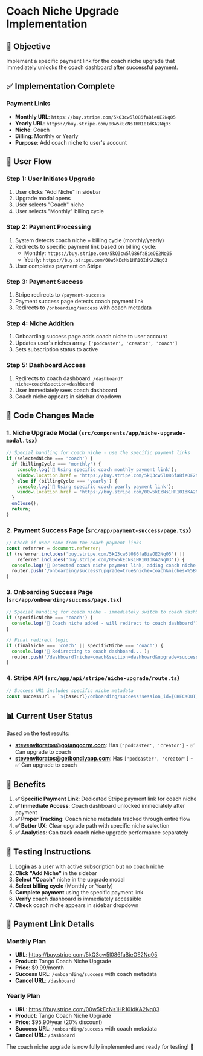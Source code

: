 # Coach Niche Upgrade Implementation

## 🎯 **Objective**
Implement a specific payment link for the coach niche upgrade that immediately unlocks the coach dashboard after successful payment.

## ✅ **Implementation Complete**

### **Payment Links**
- **Monthly URL**: `https://buy.stripe.com/5kQ3cw5l086faBieOE2Nq05`
- **Yearly URL**: `https://buy.stripe.com/00w5kEcNs1HR10IdKA2Nq03`
- **Niche**: Coach
- **Billing**: Monthly or Yearly
- **Purpose**: Add coach niche to user's account

## 🔄 **User Flow**

### **Step 1: User Initiates Upgrade**
1. User clicks "Add Niche" in sidebar
2. Upgrade modal opens
3. User selects "Coach" niche
4. User selects "Monthly" billing cycle

### **Step 2: Payment Processing**
1. System detects coach niche + billing cycle (monthly/yearly)
2. Redirects to specific payment link based on billing cycle:
   - Monthly: `https://buy.stripe.com/5kQ3cw5l086faBieOE2Nq05`
   - Yearly: `https://buy.stripe.com/00w5kEcNs1HR10IdKA2Nq03`
3. User completes payment on Stripe

### **Step 3: Payment Success**
1. Stripe redirects to `/payment-success`
2. Payment success page detects coach payment link
3. Redirects to `/onboarding/success` with coach metadata

### **Step 4: Niche Addition**
1. Onboarding success page adds coach niche to user account
2. Updates user's niches array: `['podcaster', 'creator', 'coach']`
3. Sets subscription status to active

### **Step 5: Dashboard Access**
1. Redirects to coach dashboard: `/dashboard?niche=coach&section=dashboard`
2. User immediately sees coach dashboard
3. Coach niche appears in sidebar dropdown

## 🔧 **Code Changes Made**

### **1. Niche Upgrade Modal (`src/components/app/niche-upgrade-modal.tsx`)**
```typescript
// Special handling for coach niche - use the specific payment links
if (selectedNiche === 'coach') {
  if (billingCycle === 'monthly') {
    console.log('🔧 Using specific coach monthly payment link');
    window.location.href = 'https://buy.stripe.com/5kQ3cw5l086faBieOE2Nq05';
  } else if (billingCycle === 'yearly') {
    console.log('🔧 Using specific coach yearly payment link');
    window.location.href = 'https://buy.stripe.com/00w5kEcNs1HR10IdKA2Nq03';
  }
  onClose();
  return;
}
```

### **2. Payment Success Page (`src/app/payment-success/page.tsx`)**
```typescript
// Check if user came from the coach payment links
const referrer = document.referrer;
if (referrer.includes('buy.stripe.com/5kQ3cw5l086faBieOE2Nq05') || 
    referrer.includes('buy.stripe.com/00w5kEcNs1HR10IdKA2Nq03')) {
  console.log('🔧 Detected coach niche payment link, adding coach niche');
  router.push('/onboarding/success?upgrade=true&niche=coach&niches=%5B%22coach%22%5D&specific_niche=coach');
}
```

### **3. Onboarding Success Page (`src/app/onboarding/success/page.tsx`)**
```typescript
// Special handling for coach niche - immediately switch to coach dashboard
if (specificNiche === 'coach') {
  console.log('🎯 Coach niche added - will redirect to coach dashboard');
}

// Final redirect logic
if (finalNiche === 'coach' || specificNiche === 'coach') {
  console.log('🎯 Redirecting to coach dashboard...');
  router.push('/dashboard?niche=coach&section=dashboard&upgrade=success');
}
```

### **4. Stripe API (`src/app/api/stripe/niche-upgrade/route.ts`)**
```typescript
// Success URL includes specific niche metadata
const successUrl = `${baseUrl}/onboarding/success?session_id={CHECKOUT_SESSION_ID}&niche=${selectedNiche}&niches=%5B%22${selectedNiche}%22%5D&upgrade=true&specific_niche=${selectedNiche}`;
```

## 📊 **Current User Status**

Based on the test results:

- **stevenvitoratos@gotangocrm.com**: Has `['podcaster', 'creator']` - ✅ Can upgrade to coach
- **stevenvitoratos@getbondlyapp.com**: Has `['podcaster', 'creator']` - ✅ Can upgrade to coach

## 🎯 **Benefits**

1. **✅ Specific Payment Link**: Dedicated Stripe payment link for coach niche
2. **✅ Immediate Access**: Coach dashboard unlocked immediately after payment
3. **✅ Proper Tracking**: Coach niche metadata tracked through entire flow
4. **✅ Better UX**: Clear upgrade path with specific niche selection
5. **✅ Analytics**: Can track coach niche upgrade performance separately

## 🚀 **Testing Instructions**

1. **Login** as a user with active subscription but no coach niche
2. **Click "Add Niche"** in the sidebar
3. **Select "Coach"** niche in the upgrade modal
4. **Select billing cycle** (Monthly or Yearly)
5. **Complete payment** using the specific payment link
6. **Verify** coach dashboard is immediately accessible
7. **Check** coach niche appears in sidebar dropdown

## 🔗 **Payment Link Details**

### **Monthly Plan**
- **URL**: https://buy.stripe.com/5kQ3cw5l086faBieOE2Nq05
- **Product**: Tango Coach Niche Upgrade
- **Price**: $9.99/month
- **Success URL**: `/onboarding/success` with coach metadata
- **Cancel URL**: `/dashboard`

### **Yearly Plan**
- **URL**: https://buy.stripe.com/00w5kEcNs1HR10IdKA2Nq03
- **Product**: Tango Coach Niche Upgrade
- **Price**: $95.90/year (20% discount)
- **Success URL**: `/onboarding/success` with coach metadata
- **Cancel URL**: `/dashboard`

The coach niche upgrade is now fully implemented and ready for testing! 🎯 